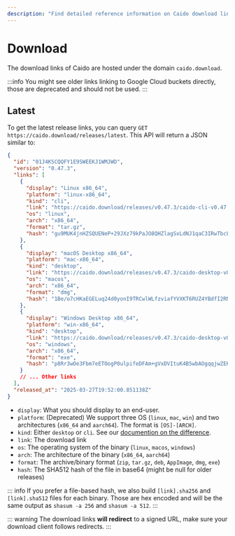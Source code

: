 ```yaml
---
description: "Find detailed reference information on Caido download links API and file formats for automated download systems and third-party integrations."
---
```


# Download

The download links of Caido are hosted under the domain `caido.download`.

:::info
You might see older links linking to Google Cloud buckets directly, those are deprecated and should not be used.
:::

## Latest

To get the latest release links, you can query `GET https://caido.download/releases/latest`.
This API will return a JSON similar to:

```json
{
  "id": "01J4KSCQQFY1E9SWEEKJ1WMJWD",
  "version": "0.47.3",
  "links": [
    {
      "display": "Linux x86_64",
      "platform": "linux-x86_64",
      "kind": "cli",
      "link": "https://caido.download/releases/v0.47.3/caido-cli-v0.47.3-linux-x86_64.tar.gz",
      "os": "linux",
      "arch": "x86_64",
      "format": "tar.gz",
      "hash": "gu9MUK4jnHZSQUENeP+29JXz79kPaJO8QHZlagSxLdNJ1qaC3IRwTbcLeU+g2M10WGsdWlrwua6meL1gYQ3tYw=="
    },
    {
      "display": "macOS Desktop x86_64",
      "platform": "mac-x86_64",
      "kind": "desktop",
      "link": "https://caido.download/releases/v0.47.3/caido-desktop-v0.47.3-mac-x86_64.dmg",
      "os": "macos",
      "arch": "x86_64",
      "format": "dmg",
      "hash": "1Be/o7cHKaEGELuq24d0yonI9TRCwlWLfzviafYVXKT6RUZ4YBdfI2RNAqZJ6jz+ViLj02XgVciTATJHn2c7xA=="
    },
    {
      "display": "Windows Desktop x86_64",
      "platform": "win-x86_64",
      "kind": "desktop",
      "link": "https://caido.download/releases/v0.47.3/caido-desktop-v0.47.3-win-x86_64.exe",
      "os": "windows",
      "arch": "x86_64",
      "format": "exe",
      "hash": "p8Rr3wOe3Fbm7eETOogP0ulpifeDFAm+gVxDVItuK4B5wbAOgqqjwZEKoJArcDnAclvmVRtOAQlSXM7dg+amZA=="
    }
    // ... Other links
  ],
  "released_at": "2025-03-27T19:52:00.851138Z"
}
```

- `display`: What you should display to an end-user.
- `platform`: (Deprecated) We support three OS (`linux`, `mac`, `win`) and two architectures (`x86_64` and `aarch64`). The format is `[OS]-[ARCH]`.
- `kind`: Either `desktop` or `cli`. See our [documention on the difference](/concepts/essentials/cli_vs_desktop.md).
- `link`: The download link
- `os`: The operating system of the binary (`linux`, `macos`, `windows`)
- `arch`: The architecture of the binary (`x86_64`, `aarch64`)
- `format`: The archive/binary format (`zip`, `tar.gz`, `deb`, `AppImage`, `dmg`, `exe`)
- `hash`: The SHA512 hash of the file in base64 (might be null for older releases)

::: info
If you prefer a file-based hash, we also build `[link].sha256` and `[link].sha512` files for each binary.
Those are hex encoded and will be the same output as `shasum -a 256` and `shasum -a 512`.
:::

::: warning
The download links **will redirect** to a signed URL, make sure your download client follows redirects.
:::
